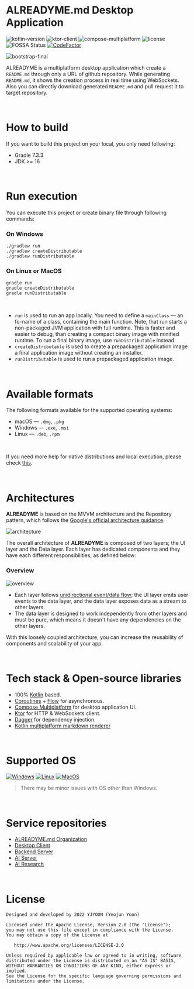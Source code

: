 <h1>ALREADYME.md Desktop Application</h1>

<p>

![kotlin-version](https://img.shields.io/badge/kotlin-1.6.10-A97BFF)
![ktor-client](https://img.shields.io/badge/ktor-client-5675DF)
![compose-multiplatform](https://img.shields.io/badge/compose-multiplatform-32A579)
![license](https://img.shields.io/badge/License-Apache2.0-brightgreen)
![FOSSA Status](https://app.fossa.com/api/projects/custom%2B33996%2Fgithub.com%2Freadme-generator%2Falreadyme-desktop.svg?type=shield)
[![CodeFactor](https://www.codefactor.io/repository/github/readme-generator/alreadyme-desktop/badge)](https://www.codefactor.io/repository/github/readme-generator/alreadyme-desktop)

![bootstrap-final](https://user-images.githubusercontent.com/72238126/196931823-b15f32a4-a63b-4fab-a25b-27a2449e688e.gif)

ALREADYME is a multiplatform desktop application which create a `README.md` through only a URL of github repository. While generating `README.md`, it shows the creation process in real time using WebSockets. Also you can directly download generated `README.md` and pull request it to target repository.

</p>

<br>

# How to build

If you want to build this project on your local, you only need following:

- Gradle 7.3.3
- JDK >= 16

<br>

# Run execution

You can execute this project or create binary file through following commands:

### On Windows
```shell
./gradlew run
./gradlew createDistributable
./gradlew runDistributable
```

### On Linux or MacOS
```shell
gradle run
gradle createDistributable
gradle runDistributable
```

<br>

- `run` is used to run an app locally. You need to define a `mainClass` — an fq-name of a class, containing the main function. Note, that run starts a non-packaged JVM application with full runtime. This is faster and easier to debug, than creating a compact binary image with minified runtime. To run a final binary image, use `runDistributable` instead.
- `createDistributable` is used to create a prepackaged application image a final application image without creating an installer.
- `runDistributable` is used to run a prepackaged application image.

<br>

# Available formats

The following formats available for the supported operating systems:

- macOS — `.dmg`, `.pkg`
- Windows — `.exe`, `.msi`
- Linux — `.deb`, `.rpm`

<br>

If you need more help for native distributions and local execution, please check [this](https://github.com/JetBrains/compose-jb/tree/master/tutorials/Native_distributions_and_local_execution).

<br>

# Architectures

**ALREADYME** is based on the MVVM architecture and the Repository pattern, which follows the [Google's official architecture guidance](https://developer.android.com/topic/architecture).

![architecture](https://user-images.githubusercontent.com/72238126/196948033-79646596-1b48-4962-ac8d-14c88af4f974.png)

The overall architecture of **ALREADYME** is composed of two layers; the UI layer and the Data layer. Each layer has dedicated components and they have each different responsibilities, as defined below:

### Overview

![overview](https://github.com/skydoves/Pokedex/raw/main/figure/figure1.png)

- Each layer follows [unidirectional event/data flow](https://developer.android.com/topic/architecture/ui-layer#udf); the UI layer emits user events to the data layer, and the data layer exposes data as a stream to other layers.
- The data layer is designed to work independently from other layers and must be pure, which means it doesn't have any dependencies on the other layers.

With this loosely coupled architecture, you can increase the reusability of components and scalability of your app.

<br>

# Tech stack & Open-source libraries
- 100% [Kotlin](https://kotlinlang.org/) based.
- [Coroutines](https://github.com/Kotlin/kotlinx.coroutines) + [Flow](https://kotlin.github.io/kotlinx.coroutines/kotlinx-coroutines-core/kotlinx.coroutines.flow/) for asynchronous.
- [Compose Multiplatform](https://github.com/JetBrains/compose-jb) for desktop application UI.
- [Ktor](https://github.com/ktorio/ktor) for HTTP & WebSockets client.
- [Dagger](https://github.com/google/dagger) for dependency injection.
- [Kotlin multiplatform markdown renderer](https://github.com/mikepenz/multiplatform-markdown-renderer)

<br>

# Supported OS
[![Windows](https://img.shields.io/badge/Windows-blue?&logo=windows)]()
[![Linux](https://img.shields.io/badge/Linux-orange?&logo=ubuntu&logoColor=white)]()
[![MacOS](https://img.shields.io/badge/MacOS-black?&logo=macos)]()

> There may be minor issues with OS other than Windows.

<br>

# Service repositories

- [ALREADYME.md Organization](https://github.com/readme-generator)
- [Desktop Client](https://github.com/readme-generator/alreadyme-desktop)
- [Backend Server](https://github.com/readme-generator/alreadyme-backend)
- [AI Server](https://github.com/readme-generator/alreadyme-ai-serving)
- [AI Research](https://github.com/readme-generator/alreadyme-ai-research)


<br>

# License
```
Designed and developed by 2022 YJYOON (Yeojun Yoon)

Licensed under the Apache License, Version 2.0 (the "License");
you may not use this file except in compliance with the License.
You may obtain a copy of the License at

   http://www.apache.org/licenses/LICENSE-2.0

Unless required by applicable law or agreed to in writing, software
distributed under the License is distributed on an "AS IS" BASIS,
WITHOUT WARRANTIES OR CONDITIONS OF ANY KIND, either express or implied.
See the License for the specific language governing permissions and
limitations under the License.
```
